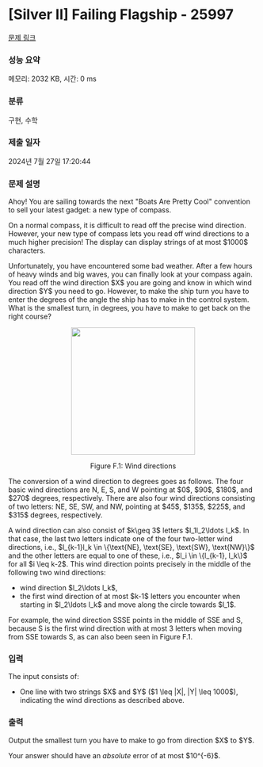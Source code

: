 # [Silver II] Failing Flagship - 25997 

[문제 링크](https://www.acmicpc.net/problem/25997) 

### 성능 요약

메모리: 2032 KB, 시간: 0 ms

### 분류

구현, 수학

### 제출 일자

2024년 7월 27일 17:20:44

### 문제 설명

<p>Ahoy! You are sailing towards the next "Boats Are Pretty Cool" convention to sell your latest gadget: a new type of compass.</p>

<p>On a normal compass, it is difficult to read off the precise wind direction. However, your new type of compass lets you read off wind directions to a much higher precision! The display can display strings of at most $1000$ characters.</p>

<p>Unfortunately, you have encountered some bad weather. After a few hours of heavy winds and big waves, you can finally look at your compass again. You read off the wind direction $X$ you are going and know in which wind direction $Y$ you need to go. However, to make the ship turn you have to enter the degrees of the angle the ship has to make in the control system. What is the smallest turn, in degrees, you have to make to get back on the right course?</p>

<p style="text-align: center;"><img alt="" src="https://upload.acmicpc.net/e7038f3e-a40c-45fc-bd97-890828ae2122/-/preview/" style="width: 250px; height: 257px;"></p>

<p style="text-align: center;">Figure F.1: Wind directions</p>

<p>The conversion of a wind direction to degrees goes as follows. The four basic wind directions are N, E, S, and W pointing at $0$, $90$, $180$, and $270$ degrees, respectively. There are also four wind directions consisting of two letters: NE, SE, SW, and NW, pointing at $45$, $135$, $225$, and $315$ degrees, respectively.</p>

<p>A wind direction can also consist of $k\geq 3$ letters $l_1l_2\ldots l_k$. In that case, the last two letters indicate one of the four two-letter wind directions, i.e., $l_{k-1}l_k \in \{\text{NE}, \text{SE}, \text{SW}, \text{NW}\}$ and the other letters are equal to one of these, i.e., $l_i \in \{l_{k-1}, l_k\}$ for all $i \leq k-2$. This wind direction points precisely in the middle of the following two wind directions:</p>

<ul>
	<li>wind direction $l_2\ldots l_k$,</li>
	<li>the first wind direction of at most $k-1$ letters you encounter when starting in $l_2\ldots l_k$ and move along the circle towards $l_1$.</li>
</ul>

<p>For example, the wind direction SSSE points in the middle of SSE and S, because S is the first wind direction with at most 3 letters when moving from SSE towards S, as can also been seen in Figure F.1.</p>

### 입력 

 <p>The input consists of:</p>

<ul>
	<li>One line with two strings $X$ and $Y$ ($1 \leq |X|, |Y| \leq 1000$), indicating the wind directions as described above.</li>
</ul>

### 출력 

 <p>Output the smallest turn you have to make to go from direction $X$ to $Y$.</p>

<p>Your answer should have an <em>absolute</em> error of at most $10^{-6}$.</p>

